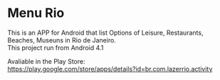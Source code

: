 # Menu Rio
This is an APP for Android that list Options of Leisure, Restaurants, Beaches, Museuns in Rio de Janeiro. <br>
This project run from Android 4.1

Avaliable in the Play Store: <br>
https://play.google.com/store/apps/details?id=br.com.lazerrio.activity
